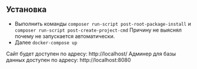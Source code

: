 ## Установка

- Выполнить команды `composer run-script post-root-package-install` и `composer run-script post-create-project-cmd`
Причину не выяснял почему не запускается автоматически.
- Далее `docker-compose up`

Сайт будет доступен по адресу: http://localhost/
Админер для базы данных доступен по адресу: http://localhost:8080
